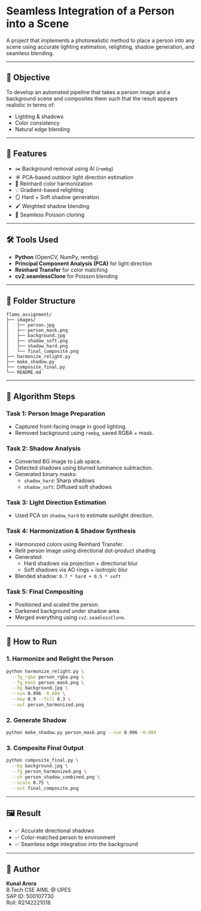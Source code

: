 # Seamless Integration of a Person into a Scene

A project that implements a photorealistic method to place a person into any scene using accurate lighting estimation, relighting, shadow generation, and seamless blending.

---

## 🎯 Objective

To develop an automated pipeline that takes a person image and a background scene and composites them such that the result appears realistic in terms of:

- Lighting & shadows  
- Color consistency  
- Natural edge blending  

---

## 📌 Features

- ✂️ Background removal using AI (`rembg`)
- ☀️ PCA-based outdoor light direction estimation
- 🎨 Reinhard color harmonization
- 💡 Gradient-based relighting
- 🪞 Hard + Soft shadow generation
- 🖌️ Weighted shadow blending
- 🧩 Seamless Poisson cloning

---

## 🛠 Tools Used

- **Python** (OpenCV, NumPy, rembg)
- **Principal Component Analysis (PCA)** for light direction
- **Reinhard Transfer** for color matching
- **cv2.seamlessClone** for Poisson blending

---

## 📁 Folder Structure

```
flamo_assignment/
├── images/
│   ├── person.jpg
│   ├── person_mask.png
│   ├── background.jpg
│   ├── shadow_soft.png
│   ├── shadow_hard.png
│   └── final_composite.png
├── harmonize_relight.py
├── make_shadow.py
├── composite_final.py
└── README.md
```

---

## 🧠 Algorithm Steps

### Task 1: Person Image Preparation

- Captured front-facing image in good lighting.
- Removed background using `rembg`, saved RGBA + mask.

### Task 2: Shadow Analysis

- Converted BG image to Lab space.
- Detected shadows using blurred luminance subtraction.
- Generated binary masks:
  - `shadow_hard`: Sharp shadows
  - `shadow_soft`: Diffused soft shadows

### Task 3: Light Direction Estimation

- Used PCA on `shadow_hard` to estimate sunlight direction.

### Task 4: Harmonization & Shadow Synthesis

- Harmonized colors using Reinhard Transfer.
- Relit person image using directional dot-product shading.
- Generated:
  - Hard shadows via projection + directional blur
  - Soft shadows via AO rings + isotropic blur
- Blended shadow: `0.7 * hard + 0.5 * soft`

### Task 5: Final Compositing

- Positioned and scaled the person.
- Darkened background under shadow area.
- Merged everything using `cv2.seamlessClone`.

---

## 🚀 How to Run

### 1. Harmonize and Relight the Person

```bash
python harmonize_relight.py \
  --fg_rgba person_rgba.png \
  --fg_mask person_mask.png \
  --bg background.jpg \
  --sun 0.996 -0.084 \
  --key 0.9 --fill 0.3 \
  --out person_harmonized.png
```

### 2. Generate Shadow

```bash
python make_shadow.py person_mask.png --sun 0.996 -0.084
```

### 3. Composite Final Output

```bash
python composite_final.py \
  --bg background.jpg \
  --fg person_harmonized.png \
  --sh person_shadow_combined.png \
  --scale 0.75 \
  --out final_composite.png
```

---

## 🖼️ Result

- ✅ Accurate directional shadows
- ✅ Color-matched person to environment
- ✅ Seamless edge integration into the background

---

## 👤 Author

**Kunal Arora**  
B.Tech CSE AIML @ UPES  
SAP ID: 500107730  
Roll: R2142221018
